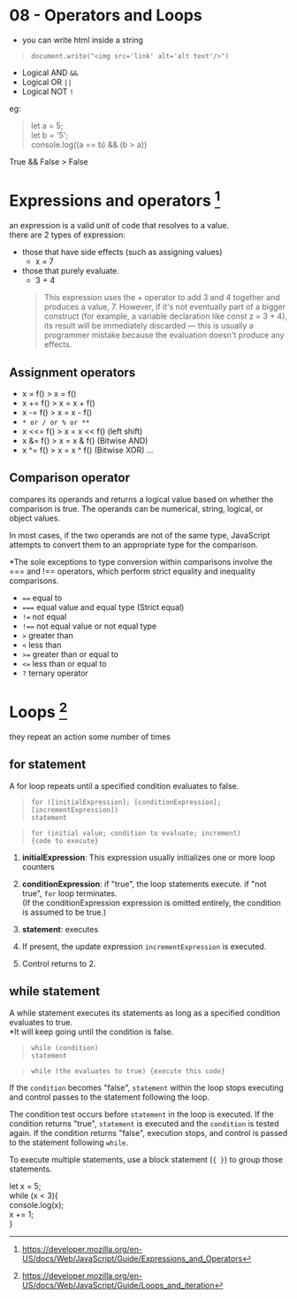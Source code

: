 # 08 - Operators and Loops

* you can write html inside a string  

> `document.write("<img src='link' alt='alt text'/>")`

* Logical AND `&&`
* Logical OR `||`
* Logical NOT `!`

eg:
> let a = 5;  
let b = '5';  
console.log((a == b) && (b > a))

True && False > False 

# Expressions and operators [^1]

 an expression is a valid unit of code that resolves to a value.  
 there are 2 types of expression:
 - those that have side effects (such as assigning values)
   - x = 7  
 - those that purely evaluate.
   - 3 + 4
   > This expression uses the + operator to add 3 and 4 together and produces a value, 7. However, if it's not eventually part of a bigger construct (for example, a variable declaration like const z = 3 + 4), its result will be immediately discarded — this is usually a programmer mistake because the evaluation doesn't produce any effects.

## Assignment operators

- x = f() > x = f()
- x += f() > x = x + f()
- x -= f() > x = x - f()
- `* or / or % or **`
- x <<= f() > x = x << f()  (left shift)
- x &= f() > x = x & f() (Bitwise AND)
- 	x ^= f() > x = x ^ f() (Bitwise XOR)
...

## Comparison operator

compares its operands and returns a logical value based on whether the comparison is true. The operands can be numerical, string, logical, or object values.

 In most cases, if the two operands are not of the same type, JavaScript attempts to convert them to an appropriate type for the comparison. 

 *The sole exceptions to type conversion within comparisons involve the === and !== operators, which perform strict equality and inequality comparisons.

   - `==` equal to
  - `===` equal value and equal type (Strict equal)
  - `!=` not equal
  - `!==` not equal value or not equal type
  - `>` greater than
  - `<` less than
  - `>=` greater than or equal to
  - `<=` less than or equal to
  - `?` ternary operator

# Loops [^2]

they repeat an action some number of times

## for statement

A for loop repeats until a specified condition evaluates to false. 

> `for ([initialExpression]; [conditionExpression]; [incrementExpression])`  
  `statement`

> `for (initial value; condition to evaluate; increment)`  
`{code to execute}`

1. **initialExpression**: This expression usually initializes one or more loop counters

2. **conditionExpression**: if "true", the loop statements execute. if "not true", `for` loop terminates.  
(If the conditionExpression expression is omitted entirely, the condition is assumed to be true.)

3. **statement**: executes

4. If present, the update expression `incrementExpression` is executed.

5. Control returns to 2.

## while statement

A while statement executes its statements as long as a specified condition evaluates to true.  
*It will keep going until the condition is false.

> `while (condition)`  
  `statement`

> `while (the evaluates to true) {execute this code}`

If the `condition` becomes "false", `statement` within the loop stops executing and control passes to the statement following the loop.

The condition test occurs before `statement` in the loop is executed. If the condition returns "true", `statement` is executed and the `condition` is tested again. If the condition returns "false", execution stops, and control is passed to the statement following `while`.

To execute multiple statements, use a block statement (`{ }`) to group those statements.

let x = 5;  
while (x < 3){  
    console.log(x);  
    x += 1;  
}

[^1]: https://developer.mozilla.org/en-US/docs/Web/JavaScript/Guide/Expressions_and_Operators

[^2]: https://developer.mozilla.org/en-US/docs/Web/JavaScript/Guide/Loops_and_iteration